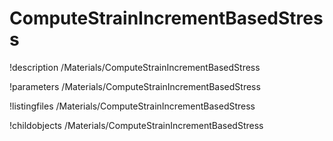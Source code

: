 <!-- MOOSE Documentation Stub: Remove this when content is added. -->

# ComputeStrainIncrementBasedStress
!description /Materials/ComputeStrainIncrementBasedStress

!parameters /Materials/ComputeStrainIncrementBasedStress

!listingfiles /Materials/ComputeStrainIncrementBasedStress

!childobjects /Materials/ComputeStrainIncrementBasedStress
